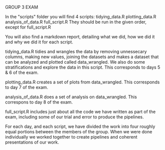 GROUP 3 EXAM


In the "scripts" folder you will find 4 scripts:
tidying_data.R
plotting_data.R
analysis_of_data.R
full_script.R
They should be run in the given order, except for full_script.R

You will also find a markdown report, detailing what we did, how we did it and why we did it for each script.

tidying_data.R tidies and wrangles the data by removing unnessecary columns, making new values, joining the datasets and makes a dataset that can be analyzed and plotted called data_wrangled. We also do some stratifications and explore the data in this script. This corresponds to days 5 & 6 of the exam.

plotting_data.R creates a set of plots from data_wrangled. This corresponds to day 7 of the exam.

analysis_of_data.R does a set of analysis on data_wrangled. This correspons to day 8 of the exam.

full_script.R includes just about all the code we have written as part of the exam, including some of our trial and error to produce the pipelines.

For each day, and each script, we have divided the work into four roughly equal portions between the members of the group. When we were done individually we worked together to create pipelines and coherent presentations of our work.